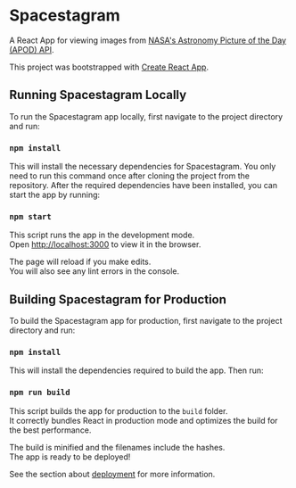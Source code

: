 # Spacestagram

A React App for viewing images from [NASA's Astronomy Picture of the Day (APOD) API](https://github.com/nasa/apod-api).

This project was bootstrapped with [Create React App](https://github.com/facebook/create-react-app).

## Running Spacestagram Locally

To run the Spacestagram app locally, first navigate to the project directory and run:

### `npm install`

This will install the necessary dependencies for Spacestagram. You only need to run this command once after cloning the project from the repository. After the required dependencies have been installed, you can start the app by running:

### `npm start`

This script runs the app in the development mode.\
Open [http://localhost:3000](http://localhost:3000) to view it in the browser.

The page will reload if you make edits.\
You will also see any lint errors in the console.

## Building Spacestagram for Production

To build the Spacestagram app for production, first navigate to the project directory and run:

### `npm install`

This will install the dependencies required to build the app. Then run:

### `npm run build`

This script builds the app for production to the `build` folder.\
It correctly bundles React in production mode and optimizes the build for the best performance.

The build is minified and the filenames include the hashes.\
The app is ready to be deployed!

See the section about [deployment](https://facebook.github.io/create-react-app/docs/deployment) for more information.
